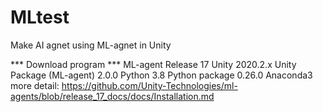 # MLtest
 Make AI agnet using ML-agnet in Unity

*** Download program ***
ML-agent Release 17
Unity 2020.2.x
Unity Package (ML-agent) 2.0.0
Python 3.8
Python package 0.26.0
Anaconda3
more detail: https://github.com/Unity-Technologies/ml-agents/blob/release_17_docs/docs/Installation.md
